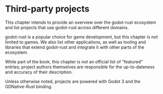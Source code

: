 # Third-party projects

This chapter intends to provide an overview over the godot-rust ecosystem and list projects that use godot-rust across different domains.

godot-rust is a popular choice for game development, but this chapter is not limited to games. We also list other applications, as well as tooling and libraries that extend godot-rust and integrate it with other parts of the ecosystem.

While part of the book, this chapter is _not_ an official list of "featured" entries; project authors themselves are responsible for the up-to-dateness and accuracy of their description. 

Unless otherwise noted, projects are powered with Godot 3 and the GDNative-Rust binding.
